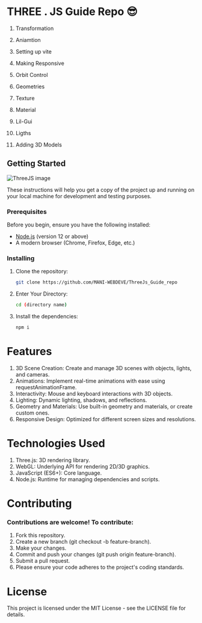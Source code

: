 # THREE . JS Guide Repo 😎 

1. Transformation

2. Aniamtion 

3. Setting up vite

4. Making Responsive 

5. Orbit Control 

6. Geometries

7. Texture

8. Material 

9. Lil-Gui

10. Ligths

11. Adding 3D Models

## Getting Started

![ThreeJS image](https://miro.medium.com/v2/resize:fit:687/1*m0zrCLd2wY29-jiHaxYsgA.png)

These instructions will help you get a copy of the project up and running on your local machine for development and testing purposes.

### Prerequisites

Before you begin, ensure you have the following installed:
- [Node.js](https://nodejs.org/) (version 12 or above)
- A modern browser (Chrome, Firefox, Edge, etc.)

### Installing

1. Clone the repository:
   ```bash
   git clone https://github.com/MANI-WEBDEVE/ThreeJs_Guide_repo
    ```
2. Enter Your Directory:
    ```bash
    cd (directory name)
    ```
3. Install the dependencies:
    ```bash
    npm i
    ```

# Features

1. 3D Scene Creation: Create and manage 3D scenes with objects, lights, and cameras.
2. Animations: Implement real-time animations with ease using requestAnimationFrame.
3. Interactivity: Mouse and keyboard interactions with 3D objects.
4. Lighting: Dynamic lighting, shadows, and reflections.
5. Geometry and Materials: Use built-in geometry and materials, or create custom ones.
6. Responsive Design: Optimized for different screen sizes and resolutions.


# Technologies Used
1. Three.js: 3D rendering library.
2. WebGL: Underlying API for rendering 2D/3D graphics.
3. JavaScript (ES6+): Core language.
4. Node.js: Runtime for managing dependencies and scripts.

# Contributing
### Contributions are welcome! To contribute:

1. Fork this repository.
2. Create a new branch (git checkout -b feature-branch).
3. Make your changes.
4. Commit and push your changes (git push origin feature-branch).
5. Submit a pull request.
6. Please ensure your code adheres to the project's coding standards.

# License
This project is licensed under the MIT License - see the LICENSE file for details.